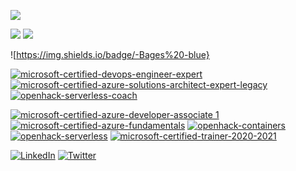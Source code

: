 


![](https://github-profile-summary-cards.vercel.app/api/cards/profile-details?username=l0x3el&theme=github)

![](https://github-profile-summary-cards.vercel.app/api/cards/stats?username=l0x3el&theme=github)
![](https://github-profile-summary-cards.vercel.app/api/cards/most-commit-language?username=l0x3el&theme=github)

<!--
![Quote](https://github-readme-quotes.herokuapp.com/quote?quoteCategory=programming)
-->

![https://img.shields.io/badge/-Bages%20-blue}

[![microsoft-certified-devops-engineer-expert](https://user-images.githubusercontent.com/43780179/132524976-e05fb909-e015-43f7-8f0c-5cc08f1a9511.png)](https://www.credly.com/badges/7e1aa0c3-685c-4ca4-981d-679675a5e2dc/public_url)
[![microsoft-certified-azure-solutions-architect-expert-legacy](https://user-images.githubusercontent.com/43780179/132529967-0c8c8f78-6651-4212-9c7e-3a8665b33669.png)](https://www.credly.com/badges/634de248-3f5b-425d-be55-e992e21dedde/public_url)
[![openhack-serverless-coach](https://user-images.githubusercontent.com/43780179/132527328-5d07735f-e71d-4ab3-b2d2-f6532c9a8910.png)](https://www.credly.com/badges/adbdb869-655d-4922-94a9-d53596df3f48/public_url)


[![microsoft-certified-azure-developer-associate 1](https://user-images.githubusercontent.com/43780179/132524429-df003fd2-1d83-4d64-bed8-8658ab484827.png) ](https://www.credly.com/badges/9452fadc-9ea5-448a-ae16-0178cccff500/public_url)
[![microsoft-certified-azure-fundamentals](https://user-images.githubusercontent.com/43780179/132530086-6cc41d95-5a87-4455-8d39-b082deb7f079.png)](https://www.credly.com/badges/30104110-ea48-47d9-ab04-7130ae66c31e/public_url)
[![openhack-containers](https://user-images.githubusercontent.com/43780179/132529688-d81de309-567d-40d0-83e4-da6e9d66d3c3.png)](https://www.credly.com/badges/947876ff-3385-4553-9183-b8f280578ba4/public_url)
[![openhack-serverless](https://user-images.githubusercontent.com/43780179/132529548-f4e46580-6a70-4edd-ab91-0fab6350d687.png)](https://www.credly.com/badges/6240bcea-41fd-415c-983b-066d79e4ffa7/public_url)
[![microsoft-certified-trainer-2020-2021](https://user-images.githubusercontent.com/43780179/132530205-9798f3a9-1cf4-4457-90b9-74f12198b4b8.png)](https://www.credly.com/badges/f8d92e7d-49fd-45e4-a4a5-fc779582e554/public_url)


[![LinkedIn](https://img.shields.io/badge/-l0x3el-blue?style=flat-square&logo=Linkedin&logoColor=white&link=https://www.linkedin.com/in/l0x3el/)](https://www.linkedin.com/in/l0x3el/)
[![Twitter](https://img.shields.io/twitter/url/https/twitter.com/cloudposse.svg?style=social&label=l0x3el)](https://twitter.com/l0x3el)




